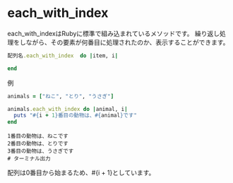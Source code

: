 # each_with_index
each_with_indexはRubyに標準で組み込まれているメソッドです。
繰り返し処理をしながら、その要素が何番目に処理されたのか、表示することができます。

```ruby
配列名.each_with_index  do |item, i|

end
```

例
```ruby
animals = ["ねこ", "とり", "うさぎ"]

animals.each_with_index do |animal, i|
  puts "#{i + 1}番目の動物は、#{animal}です"
end
```

```
1番目の動物は、ねこです
2番目の動物は、とりです
3番目の動物は、うさぎです
# ターミナル出力
```

配列は0番目から始まるため、#{i + 1}としています。
